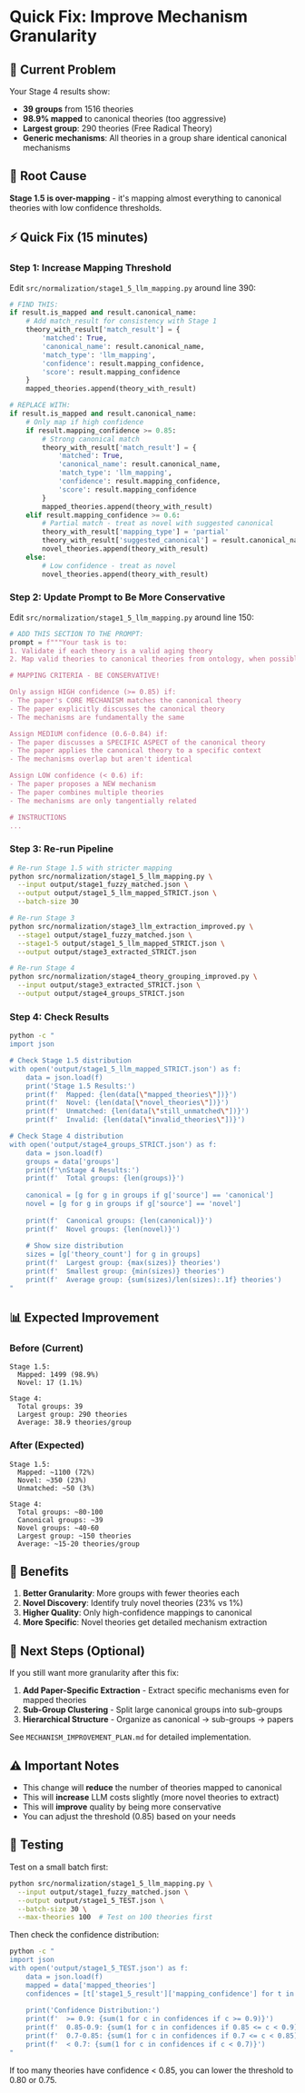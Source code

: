 # Quick Fix: Improve Mechanism Granularity

## 🚨 Current Problem

Your Stage 4 results show:
- **39 groups** from 1516 theories
- **98.9% mapped** to canonical theories (too aggressive)
- **Largest group**: 290 theories (Free Radical Theory)
- **Generic mechanisms**: All theories in a group share identical canonical mechanisms

## 🎯 Root Cause

**Stage 1.5 is over-mapping** - it's mapping almost everything to canonical theories with low confidence thresholds.

## ⚡ Quick Fix (15 minutes)

### Step 1: Increase Mapping Threshold

Edit `src/normalization/stage1_5_llm_mapping.py` around line 390:

```python
# FIND THIS:
if result.is_mapped and result.canonical_name:
    # Add match_result for consistency with Stage 1
    theory_with_result['match_result'] = {
        'matched': True,
        'canonical_name': result.canonical_name,
        'match_type': 'llm_mapping',
        'confidence': result.mapping_confidence,
        'score': result.mapping_confidence
    }
    mapped_theories.append(theory_with_result)

# REPLACE WITH:
if result.is_mapped and result.canonical_name:
    # Only map if high confidence
    if result.mapping_confidence >= 0.85:
        # Strong canonical match
        theory_with_result['match_result'] = {
            'matched': True,
            'canonical_name': result.canonical_name,
            'match_type': 'llm_mapping',
            'confidence': result.mapping_confidence,
            'score': result.mapping_confidence
        }
        mapped_theories.append(theory_with_result)
    elif result.mapping_confidence >= 0.6:
        # Partial match - treat as novel with suggested canonical
        theory_with_result['mapping_type'] = 'partial'
        theory_with_result['suggested_canonical'] = result.canonical_name
        novel_theories.append(theory_with_result)
    else:
        # Low confidence - treat as novel
        novel_theories.append(theory_with_result)
```

### Step 2: Update Prompt to Be More Conservative

Edit `src/normalization/stage1_5_llm_mapping.py` around line 150:

```python
# ADD THIS SECTION TO THE PROMPT:
prompt = f"""Your task is to:
1. Validate if each theory is a valid aging theory
2. Map valid theories to canonical theories from ontology, when possible.

# MAPPING CRITERIA - BE CONSERVATIVE!

Only assign HIGH confidence (>= 0.85) if:
- The paper's CORE MECHANISM matches the canonical theory
- The paper explicitly discusses the canonical theory
- The mechanisms are fundamentally the same

Assign MEDIUM confidence (0.6-0.84) if:
- The paper discusses a SPECIFIC ASPECT of the canonical theory
- The paper applies the canonical theory to a specific context
- The mechanisms overlap but aren't identical

Assign LOW confidence (< 0.6) if:
- The paper proposes a NEW mechanism
- The paper combines multiple theories
- The mechanisms are only tangentially related

# INSTRUCTIONS
...
```

### Step 3: Re-run Pipeline

```bash
# Re-run Stage 1.5 with stricter mapping
python src/normalization/stage1_5_llm_mapping.py \
  --input output/stage1_fuzzy_matched.json \
  --output output/stage1_5_llm_mapped_STRICT.json \
  --batch-size 30

# Re-run Stage 3
python src/normalization/stage3_llm_extraction_improved.py \
  --stage1 output/stage1_fuzzy_matched.json \
  --stage1-5 output/stage1_5_llm_mapped_STRICT.json \
  --output output/stage3_extracted_STRICT.json

# Re-run Stage 4
python src/normalization/stage4_theory_grouping_improved.py \
  --input output/stage3_extracted_STRICT.json \
  --output output/stage4_groups_STRICT.json
```

### Step 4: Check Results

```bash
python -c "
import json

# Check Stage 1.5 distribution
with open('output/stage1_5_llm_mapped_STRICT.json') as f:
    data = json.load(f)
    print('Stage 1.5 Results:')
    print(f'  Mapped: {len(data[\"mapped_theories\"])}')
    print(f'  Novel: {len(data[\"novel_theories\"])}')
    print(f'  Unmatched: {len(data[\"still_unmatched\"])}')
    print(f'  Invalid: {len(data[\"invalid_theories\"])}')

# Check Stage 4 distribution
with open('output/stage4_groups_STRICT.json') as f:
    data = json.load(f)
    groups = data['groups']
    print(f'\nStage 4 Results:')
    print(f'  Total groups: {len(groups)}')
    
    canonical = [g for g in groups if g['source'] == 'canonical']
    novel = [g for g in groups if g['source'] == 'novel']
    
    print(f'  Canonical groups: {len(canonical)}')
    print(f'  Novel groups: {len(novel)}')
    
    # Show size distribution
    sizes = [g['theory_count'] for g in groups]
    print(f'  Largest group: {max(sizes)} theories')
    print(f'  Smallest group: {min(sizes)} theories')
    print(f'  Average group: {sum(sizes)/len(sizes):.1f} theories')
"
```

## 📊 Expected Improvement

### Before (Current)
```
Stage 1.5:
  Mapped: 1499 (98.9%)
  Novel: 17 (1.1%)

Stage 4:
  Total groups: 39
  Largest group: 290 theories
  Average: 38.9 theories/group
```

### After (Expected)
```
Stage 1.5:
  Mapped: ~1100 (72%)
  Novel: ~350 (23%)
  Unmatched: ~50 (3%)

Stage 4:
  Total groups: ~80-100
  Canonical groups: ~39
  Novel groups: ~40-60
  Largest group: ~150 theories
  Average: ~15-20 theories/group
```

## 🎯 Benefits

1. **Better Granularity**: More groups with fewer theories each
2. **Novel Discovery**: Identify truly novel theories (23% vs 1%)
3. **Higher Quality**: Only high-confidence mappings to canonical
4. **More Specific**: Novel theories get detailed mechanism extraction

## 🔄 Next Steps (Optional)

If you still want more granularity after this fix:

1. **Add Paper-Specific Extraction** - Extract specific mechanisms even for mapped theories
2. **Sub-Group Clustering** - Split large canonical groups into sub-groups
3. **Hierarchical Structure** - Organize as canonical → sub-groups → papers

See `MECHANISM_IMPROVEMENT_PLAN.md` for detailed implementation.

## ⚠️ Important Notes

- This change will **reduce** the number of theories mapped to canonical
- This will **increase** LLM costs slightly (more novel theories to extract)
- This will **improve** quality by being more conservative
- You can adjust the threshold (0.85) based on your needs

## 🧪 Testing

Test on a small batch first:
```bash
python src/normalization/stage1_5_llm_mapping.py \
  --input output/stage1_fuzzy_matched.json \
  --output output/stage1_5_TEST.json \
  --batch-size 30 \
  --max-theories 100  # Test on 100 theories first
```

Then check the confidence distribution:
```bash
python -c "
import json
with open('output/stage1_5_TEST.json') as f:
    data = json.load(f)
    mapped = data['mapped_theories']
    confidences = [t['stage1_5_result']['mapping_confidence'] for t in mapped]
    
    print('Confidence Distribution:')
    print(f'  >= 0.9: {sum(1 for c in confidences if c >= 0.9)}')
    print(f'  0.85-0.9: {sum(1 for c in confidences if 0.85 <= c < 0.9)}')
    print(f'  0.7-0.85: {sum(1 for c in confidences if 0.7 <= c < 0.85)}')
    print(f'  < 0.7: {sum(1 for c in confidences if c < 0.7)}')
"
```

If too many theories have confidence < 0.85, you can lower the threshold to 0.80 or 0.75.
